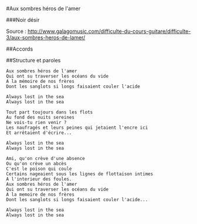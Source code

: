 #Aux sombres héros de l'amer

###Noir désir


Source : http://www.galagomusic.com/difficulte-du-cours-guitare/difficulte-3/aux-sombres-heros-de-lamer/

##Accords
<style generic-family="monospace" >
   Am      F       C       C/B     Dm

  x-----  ------  x-----  x-----  x-----   
  ||||#|  ######  ||||#|  ||||#|  |||||#
  ------  ------  ------  ------  ------
  ||##||  |||#||  ||#|||  |#||||  |||#||
  ------  ------  ------  ------  ------
  ||||||  |##|||  |#||||  ||||||  ||||#|
  ------  ------  ------  ------  ------

</style>

##Structure et paroles 
```
Aux sombres héros de l'amer 
Qui ont su traverser les océans du vide 
A la mémoire de nos frères 
Dont les sanglots si longs faisaient couler l'acide 

Always lost in the sea 
Always lost in the sea 

Tout part toujours dans les flots 
Au fond des nuits sereines 
Ne vois-tu rien venir ? 
Les naufragés et leurs peines qui jetaient l'encre ici 
Et arrêtaient d'écrire... 

Always lost in the sea 
Always lost in the sea 

Ami, qu'on crève d'une absence 
Ou qu'on crève un abcès 
C'est le poison qui coule 
Certains nageaient sous les lignes de flottaison intimes 
A l'interieur des foules. 
Aux sombres héros de l'amer 
Qui ont su traverser les océans du vide 
A la memoire de nos frères 
Dont les sanglots si longs faisaient couler l'acide... 

Always lost in the sea 
Always lost in the sea
```
